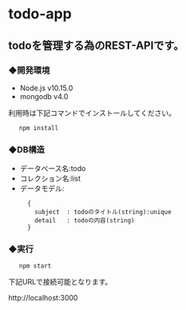 # todo-app
  
## todoを管理する為のREST-APIです。  
  
  
  
### ◆開発環境
  
  
* Node.js v10.15.0  
* mongodb v4.0  
  
利用時は下記コマンドでインストールしてください。

```npm:command
   npm install
```

### ◆DB構造
  
* データベース名:todo
* コレクション名:list
* データモデル:  
  ```
    {
      subject  : todoのタイトル(string):unique
      detail   : todoの内容(string)
    }
  ```
  
### ◆実行

```npm:command
   npm start
```

下記URLで接続可能となります。

http://localhost:3000

